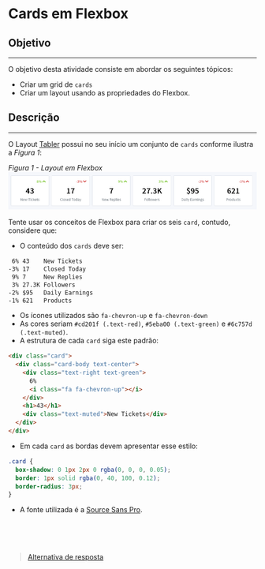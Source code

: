 # Cards em Flexbox

## Objetivo
---

O objetivo desta atividade consiste em abordar os seguintes tópicos:

- Criar um grid de `cards`
- Criar um layout usando as propriedades do Flexbox.
  
## Descrição
---
O Layout [Tabler](https://tabler.github.io/) possui no seu início um conjunto de `cards` conforme ilustra a *Figura 1*:
  
*Figura 1 - Layout em Flexbox*<br>
![Stats](assets/layout.png)

Tente usar os conceitos de Flexbox para criar os seis `card`, contudo, considere que:

  * O conteúdo dos `cards` deve ser:

  ```
   6% 43    New Tickets
  -3% 17    Closed Today
   9% 7     New Replies
   3% 27.3K Followers
  -2% $95   Daily Earnings
  -1% 621   Products
  ```

  * Os ícones utilizados são `fa-chevron-up` e `fa-chevron-down`
  * As cores seriam `#cd201f (.text-red)`, `#5eba00 (.text-green)` e `#6c757d (.text-muted)`.
  * A estrutura de cada `card` siga este padrão:

  ```html
  <div class="card">
    <div class="card-body text-center">
      <div class="text-right text-green">
        6%
        <i class="fa fa-chevron-up"></i>
      </div>
      <h1>43</h1>
      <div class="text-muted">New Tickets</div>
    </div>
  </div>
  ```

  * Em cada `card` as bordas devem apresentar esse estilo:

  ```css
  .card {
    box-shadow: 0 1px 2px 0 rgba(0, 0, 0, 0.05);
    border: 1px solid rgba(0, 40, 100, 0.12);
    border-radius: 3px;
  }
  ```

  * A fonte utilizada é a [Source Sans Pro](https://fonts.google.com/specimen/Source+Sans+Pro).

<br>
<br>
<br>

> [Alternativa de resposta](site-response/)
